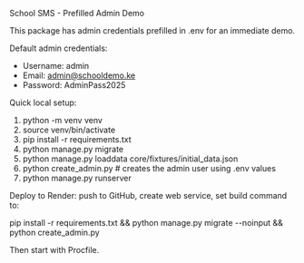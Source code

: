 School SMS - Prefilled Admin Demo

This package has admin credentials prefilled in .env for an immediate demo.

Default admin credentials:
- Username: admin
- Email: admin@schooldemo.ke
- Password: AdminPass2025

Quick local setup:
1. python -m venv venv
2. source venv/bin/activate
3. pip install -r requirements.txt
4. python manage.py migrate
5. python manage.py loaddata core/fixtures/initial_data.json
6. python create_admin.py  # creates the admin user using .env values
7. python manage.py runserver

Deploy to Render: push to GitHub, create web service, set build command to:

pip install -r requirements.txt && python manage.py migrate --noinput && python create_admin.py

Then start with Procfile.
